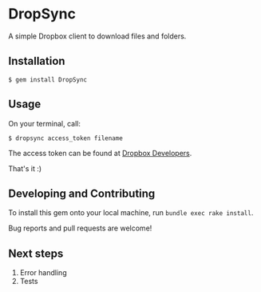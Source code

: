 # DropSync

A simple Dropbox client to download files and folders.

## Installation

    $ gem install DropSync

## Usage

On your terminal, call:

    $ dropsync access_token filename

The access token can be found at [Dropbox Developers](https://www.dropbox.com/developers).

That's it :)

## Developing and Contributing

To install this gem onto your local machine, run `bundle exec rake install`.

Bug reports and pull requests are welcome!

## Next steps

1) Error handling
2) Tests
